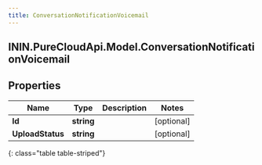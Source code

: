```yaml
---
title: ConversationNotificationVoicemail
---
```

## ININ.PureCloudApi.Model.ConversationNotificationVoicemail

## Properties

|Name | Type | Description | Notes|
|------------ | ------------- | ------------- | -------------|
| **Id** | **string** |  | [optional] |
| **UploadStatus** | **string** |  | [optional] |
{: class="table table-striped"}


